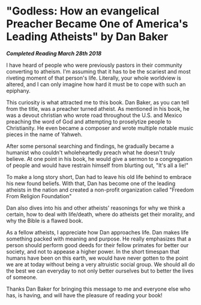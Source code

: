# "Godless: How an evangelical Preacher Became One of America's Leading Atheists" by Dan Baker

***Completed Reading March 28th 2018***

I have heard of people who were previously pastors in their community converting to atheism. I'm assuming that it has to be the scariest and most riveting moment of that person's life. Literally, your whole worldview is altered, and I can only imagine how hard it must be to cope with such an epiphany.

This curiosity is what attracted me to this book. Dan Baker, as you can tell from the title, was a preacher turned atheist. As mentioned in his book, he was a devout christian who wrote road throughout the U.S. and Mexico preaching the word of God and attempting to proselytize people to Christianity. He even became a composer and wrote multiple notable music pieces in the name of Yahweh.

After some personal searching and findings, he gradually became a humanist who couldn't wholeheartedly preach what he doesn't truly believe. At one point in his book, he would give a sermon to a congregation of people and would have restrain himself from blurting out, "It's all a lie!"

To make a long story short, Dan had to leave his old life behind to embrace his new found beliefs. With that, Dan has become one of the leading atheists in the nation and created a non-profit organization called "Freedom From Religion Foundation"

Dan also dives into his and other atheists' reasonings for why we think a certain, how to deal with life/death, where do atheists get their morality, and why the Bible is a flawed book.

As a fellow atheists, I appreciate how Dan approaches life. Dan makes life something packed with meaning and purpose. He really emphasizes that a person should perform good deeds for their fellow primates for better our society, and not to appease a higher power. In the short timespan that humans have been on this earth, we would have never gotten to the point we are at today without being a very altruistic social group. We should all do the best we can everyday to not only better ourselves but to better the lives of someone.

Thanks Dan Baker for bringing this message to me and everyone else who has, is having, and will have the pleasure of reading your book!
